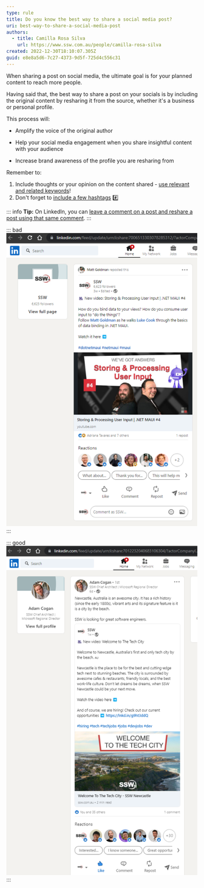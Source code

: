 ```yaml
---
type: rule
title: Do you know the best way to share a social media post?
uri: best-way-to-share-a-social-media-post
authors:
  - title: Camilla Rosa Silva
    url: https://www.ssw.com.au/people/camilla-rosa-silva
created: 2022-12-30T18:10:07.305Z
guid: e8e8a5d6-7c27-4373-9d5f-725d4c556c31
---
```

When sharing a post on social media, the ultimate goal is for your planned content to reach more people.

Having said that, the best way to share a post on your socials is by including the original content by resharing it from the source, whether it's a business or personal profile.

<!--endintro-->

This process will:

* Amplify the voice of the original author

* Help your social media engagement when you share insightful content with your audience

* Increase brand awareness of the profile you are resharing from

Remember to:

1. Include thoughts or your opinion on the content shared - [use relevant and related keywords](/include-important-keywords-where-it-matters/)!
2. Don't forget to [include a few hashtags](/use-hashtags) #️⃣

::: info
**Tip:** On LinkedIn, you can [leave a comment on a post and reshare a post using that same comment](https://www.linkedin.com/help/linkedin/answer/a525047/reshare-a-post?lang=en).
:::

::: bad
![Figure: Bad example – No way for the author to engage with the post as it looks like a post from its own, plus you can’t see the real metrics for your own post as it gets combined with the author’s data](share-social-media-bad.png)
:::

::: good
![Figure: Good example - Make sure you include your thoughts to personalize your content and boost your post! 🚀](share-social-media-good.png)
:::
